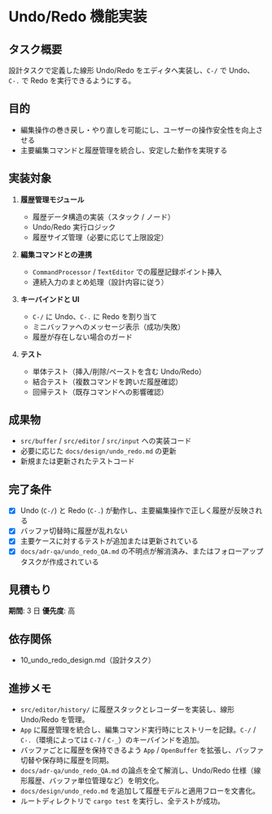 # Undo/Redo 機能実装

## タスク概要
設計タスクで定義した線形 Undo/Redo をエディタへ実装し、`C-/` で Undo、`C-.` で Redo を実行できるようにする。

## 目的
- 編集操作の巻き戻し・やり直しを可能にし、ユーザーの操作安全性を向上させる
- 主要編集コマンドと履歴管理を統合し、安定した動作を実現する

## 実装対象
1. **履歴管理モジュール**
   - 履歴データ構造の実装（スタック / ノード）
   - Undo/Redo 実行ロジック
   - 履歴サイズ管理（必要に応じて上限設定）

2. **編集コマンドとの連携**
   - `CommandProcessor` / `TextEditor` での履歴記録ポイント挿入
   - 連続入力のまとめ処理（設計内容に従う）

3. **キーバインドと UI**
   - `C-/` に Undo、`C-.` に Redo を割り当て
   - ミニバッファへのメッセージ表示（成功/失敗）
   - 履歴が存在しない場合のガード

4. **テスト**
   - 単体テスト（挿入/削除/ペーストを含む Undo/Redo）
   - 結合テスト（複数コマンドを跨いだ履歴確認）
   - 回帰テスト（既存コマンドへの影響確認）

## 成果物
- `src/buffer` / `src/editor` / `src/input` への実装コード
- 必要に応じた `docs/design/undo_redo.md` の更新
- 新規または更新されたテストコード

## 完了条件
- [x] Undo (`C-/`) と Redo (`C-.`) が動作し、主要編集操作で正しく履歴が反映される
- [x] バッファ切替時に履歴が乱れない
- [x] 主要ケースに対するテストが追加または更新されている
- [x] `docs/adr-qa/undo_redo_QA.md` の不明点が解消済み、またはフォローアップタスクが作成されている

## 見積もり
**期間**: 3 日
**優先度**: 高

## 依存関係
- 10_undo_redo_design.md（設計タスク）

## 進捗メモ
- `src/editor/history/` に履歴スタックとレコーダーを実装し、線形 Undo/Redo を管理。
- `App` に履歴管理を統合し、編集コマンド実行時にヒストリーを記録。`C-/` / `C-.`（環境によっては `C-7` / `C-_`）のキーバインドを追加。
- バッファごとに履歴を保持できるよう `App` / `OpenBuffer` を拡張し、バッファ切替や保存時に履歴を同期。
- `docs/adr-qa/undo_redo_QA.md` の論点を全て解消し、Undo/Redo 仕様（線形履歴、バッファ単位管理など）を明文化。
- `docs/design/undo_redo.md` を追加して履歴モデルと適用フローを文書化。
- ルートディレクトリで `cargo test` を実行し、全テストが成功。
